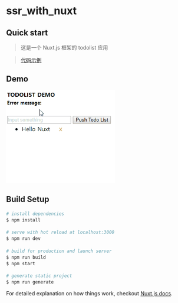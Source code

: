 # ssr_with_nuxt

## Quick start

> 这是一个 Nuxt.js 框架的 todolist 应用

> [代码示例](./pages/index.vue)

## Demo

![示例](./assets/Demo.gif)

## Build Setup

```bash
# install dependencies
$ npm install

# serve with hot reload at localhost:3000
$ npm run dev

# build for production and launch server
$ npm run build
$ npm start

# generate static project
$ npm run generate
```

For detailed explanation on how things work, checkout [Nuxt.js docs](https://nuxtjs.org).
